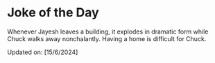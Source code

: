 # Joke of the Day

<!-- #joke -->
Whenever Jayesh leaves a building, it explodes in dramatic form while Chuck walks away nonchalantly. Having a home is difficult for Chuck.

Updated on: [15/6/2024]
<!-- #jokeEnd -->